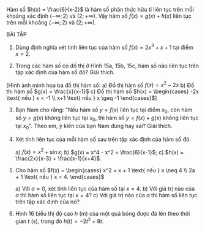 Hàm số $h(x) = \frac{6}{x-2}$ là hàm số phân thức hữu tỉ liên tục trên mỗi khoảng xác định $(-\infty; 2)$ và $(2; +\infty)$. Vậy hàm số $f(x) = g(x) + h(x)$ liên tục trên mỗi khoảng $(-\infty; 2)$ và $(2; +\infty)$.

BÀI TẬP

1. Dùng định nghĩa xét tính liên tục của hàm số $f(x) = 2x^3 + x + 1$ tại điểm $x = 2$.

2. Trong các hàm số có đồ thị ở Hình 15a, 15b, 15c, hàm số nào liên tục trên tập xác định của hàm số đó? Giải thích.

[Hình ảnh minh họa ba đồ thị hàm số:
a) Đồ thị hàm số $f(x) = x^2 - 2x$
b) Đồ thị hàm số $g(x) = \frac{x}{x-1}$
c) Đồ thị hàm số $h(x) = \begin{cases} -2x \text{ nếu } x < -1 \\ x+1 \text{ nếu } x \geq -1 \end{cases}$]

3. Bạn Nam cho rằng: "Nếu hàm số $y = f(x)$ liên tục tại điểm $x_0$, còn hàm số $y = g(x)$ không liên tục tại $x_0$, thì hàm số $y = f(x) + g(x)$ không liên tục tại $x_0$". Theo em, ý kiến của bạn Nam đúng hay sai? Giải thích.

4. Xét tính liên tục của mỗi hàm số sau trên tập xác định của hàm số đó:

   a) $f(x) = x^2 + \sin x$;
   b) $g(x) = x^4 - x^2 + \frac{6}{x-1}$;
   c) $h(x) = \frac{2x}{x-3} + \frac{x-1}{x+4}$.

5. Cho hàm số $f(x) = \begin{cases} x^2 + x + 1 \text{ nếu } x \neq 4 \\ 2a + 1 \text{ nếu } x = 4. \end{cases}$

   a) Với $a = 0$, xét tính liên tục của hàm số tại $x = 4$.
   b) Với giá trị nào của $a$ thì hàm số liên tục tại $x = 4$?
   c) Với giá trị nào của $a$ thì hàm số liên tục trên tập xác định của nó?

6. Hình 16 biểu thị độ cao $h$ (m) của một quả bóng được đá lên theo thời gian $t$ (s), trong đó $h(t) = -2t^2 + 8t$.